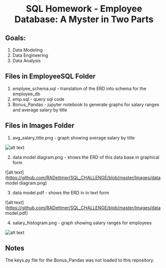 # <div align="center">**SQL Homework - Employee Database: A Myster in Two Parts**<div>

## Goals:
1. Data Modeling
2. Data Engineering
3. Data Analysis

## Files in EmployeeSQL Folder

1. emplyee_schema.sql - translation of the ERD into schema for the employee_db
2. emp.sql - query sql code
3. Bonus_Pandas - jupyter notebook to generate graphs for salary ranges and average salary by title

## Files in Images Folder

1. avg_salary_title.png - graph showing average salary by title

![alt text](https://github.com/RADettmer/SQL_CHALLENGE/blob/master/Images/avg_salary_title.png)

2. data model diagram.png - shows the ERD of this data base in graphical form

![alt text](https://github.com/RADettmer/SQL_CHALLENGE/blob/master/Images/data model diagram.png)

3. data model.pdf - shows the ERD in in text form

![alt text](https://github.com/RADettmer/SQL_CHALLENGE/blob/master/Images/data model.pdf)

4. salary_histogram.png - graph showing salary ranges for employees

![alt text](https://github.com/RADettmer/SQL_CHALLENGE/blob/master/Images/salary_historgram.png)

## Notes
<p> The keys.py file for the Bonus_Pandas was not loaded to this repository. </p>
